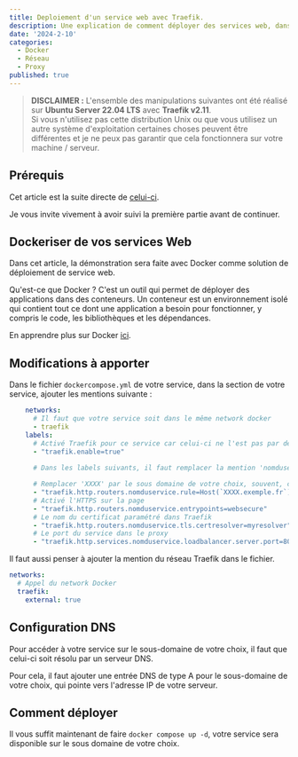 ```yaml
---
title: Deploiement d'un service web avec Traefik.
description: Une explication de comment déployer des services web, dans des sous-domaines, avec Traefik.
date: '2024-2-10'
categories:
  - Docker
  - Réseau
  - Proxy
published: true
---
```


> **DISCLAIMER :**
> L'ensemble des manipulations suivantes ont été réalisé sur **Ubuntu Server 22.04 LTS** avec **Traefik v2.11**.<br>
> Si vous n'utilisez pas cette distribution Unix ou que vous utilisez un autre système d'exploitation certaines choses peuvent
> être différentes et je ne peux pas garantir que cela fonctionnera sur votre machine / serveur.

## Prérequis

Cet article est la suite directe de [celui-ci](https://vadim-soude.github.io/Portfolio/traefik-docker).

Je vous invite vivement à avoir suivi la première partie avant de continuer.

## Dockeriser de vos services Web

Dans cet article, la démonstration sera faite avec Docker comme solution de déploiement de service web.

Qu'est-ce que Docker ? C'est un outil qui permet de déployer des applications dans des conteneurs. Un conteneur est un environnement isolé qui contient tout ce dont une application a besoin pour fonctionner, y compris le code, les bibliothèques et les dépendances.
 
En apprendre plus sur Docker [ici](https://www.docker.com).

## Modifications à apporter

Dans le fichier `dockercompose.yml` de votre service, dans la section de votre service, ajouter les mentions suivante :

```yml
    networks:
      # Il faut que votre service soit dans le même network docker
      - traefik
    labels:
      # Activé Traefik pour ce service car celui-ci ne l'est pas par default
      - "traefik.enable=true"
      
      # Dans les labels suivants, il faut remplacer la mention 'nomduservice' par le nom de votre service

      # Remplacer 'XXXX' par le sous domaine de votre choix, souvent, cela sera le nom de votre service
      - "traefik.http.routers.nomduservice.rule=Host(`XXXX.exemple.fr`)"
      # Activé l'HTTPS sur la page
      - "traefik.http.routers.nomduservice.entrypoints=websecure"
      # Le nom du certificat paramétré dans Traefik
      - "traefik.http.routers.nomduservice.tls.certresolver=myresolver"
      # Le port du service dans le proxy
      - "traefik.http.services.nomduservice.loadbalancer.server.port=8080"
```

Il faut aussi penser à ajouter la mention du réseau Traefik dans le fichier.

```yml
networks:
  # Appel du network Docker
  traefik:
    external: true
```

## Configuration DNS

Pour accéder à votre service sur le sous-domaine de votre choix, il faut que celui-ci soit résolu par un serveur DNS.

Pour cela, il faut ajouter une entrée DNS de type A pour le sous-domaine de votre choix, qui pointe vers l'adresse IP de votre serveur.

## Comment déployer

Il vous suffit maintenant de faire `docker compose up -d`, votre service sera disponible sur le sous domaine de votre choix.